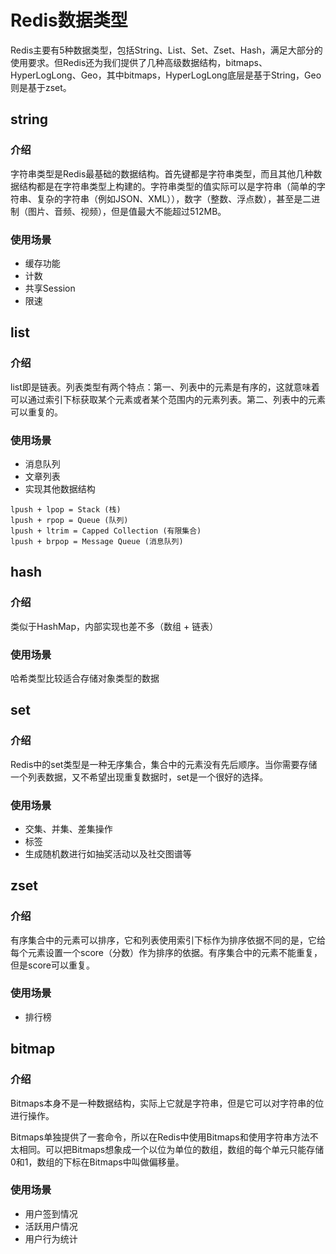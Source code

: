 # Redis数据类型

Redis主要有5种数据类型，包括String、List、Set、Zset、Hash，满足大部分的使用要求。但Redis还为我们提供了几种高级数据结构，bitmaps、HyperLogLong、Geo，其中bitmaps，HyperLogLong底层是基于String，Geo则是基于zset。

## string
### 介绍
字符串类型是Redis最基础的数据结构。首先键都是字符串类型，而且其他几种数据结构都是在字符串类型上构建的。字符串类型的值实际可以是字符串（简单的字符串、复杂的字符串（例如JSON、XML）），数字（整数、浮点数），甚至是二进制（图片、音频、视频），但是值最大不能超过512MB。

### 使用场景
- 缓存功能
- 计数
- 共享Session
- 限速

## list
### 介绍
list即是链表。列表类型有两个特点：第一、列表中的元素是有序的，这就意味着可以通过索引下标获取某个元素或者某个范围内的元素列表。第二、列表中的元素可以重复的。

### 使用场景
- 消息队列
- 文章列表
- 实现其他数据结构
```
lpush + lpop = Stack (栈)
lpush + rpop = Queue (队列)
lpush + ltrim = Capped Collection (有限集合)
lpush + brpop = Message Queue (消息队列)
```

## hash
### 介绍
类似于HashMap，内部实现也差不多（数组 + 链表）
### 使用场景
哈希类型比较适合存储对象类型的数据

## set
### 介绍
Redis中的set类型是一种无序集合，集合中的元素没有先后顺序。当你需要存储一个列表数据，又不希望出现重复数据时，set是一个很好的选择。

### 使用场景
- 交集、并集、差集操作
- 标签
- 生成随机数进行如抽奖活动以及社交图谱等

## zset
### 介绍
有序集合中的元素可以排序，它和列表使用索引下标作为排序依据不同的是，它给每个元素设置一个score（分数）作为排序的依据。有序集合中的元素不能重复，但是score可以重复。

### 使用场景
- 排行榜

## bitmap
### 介绍
Bitmaps本身不是一种数据结构，实际上它就是字符串，但是它可以对字符串的位进行操作。

Bitmaps单独提供了一套命令，所以在Redis中使用Bitmaps和使用字符串方法不太相同。可以把Bitmaps想象成一个以位为单位的数组，数组的每个单元只能存储0和1，数组的下标在Bitmaps中叫做偏移量。
### 使用场景
- 用户签到情况
- 活跃用户情况
- 用户行为统计